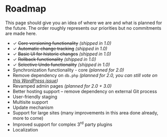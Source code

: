 # Roadmap #

This page should give you an idea of where we are and what is planned for the future. The order roughly represents our priorities but no commitments are made here.


* ✓ <del>Core versioning functionality</del> *(shipped in 1.0)*
* ✓ <del>Automatic change tracking</del> *(shipped in 1.0)*
* ✓ <del>Basic UI for historic changes</del> *(shipped in 1.0)*
* ✓ <del>Rollback functionality</del> *(shipped in 1.0)*
* ✓ <del>Selective Undo functionality</del> *(shipped in 1.0)*
* Synchronization functionality - core *(planned for 2.0)*
* Remove dependency on `db.php` *(planned for 2.0, you can still vote on [this WordPress issue](https://core.trac.wordpress.org/ticket/29710))*
* Revamped admin pages *(planned for 2.0 + 3.0)*
* Better hosting support – remove dependency on external Git process
* User-friendly staging
* Multisite support
* Update mechanism
* Support for large sites (many improvements in this area done already, more to come) 
* Improved support for complex 3<sup>rd</sup> party plugins
* Localization
